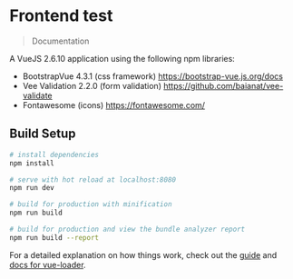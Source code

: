 # Frontend test

> Documentation

A VueJS 2.6.10 application using the following npm libraries:

- BootstrapVue 4.3.1 (css framework) https://bootstrap-vue.js.org/docs
- Vee Validation 2.2.0 (form validation) https://github.com/baianat/vee-validate
- Fontawesome (icons) https://fontawesome.com/

## Build Setup

``` bash
# install dependencies
npm install

# serve with hot reload at localhost:8080
npm run dev

# build for production with minification
npm run build

# build for production and view the bundle analyzer report
npm run build --report
```



For a detailed explanation on how things work, check out the [guide](http://vuejs-templates.github.io/webpack/) and [docs for vue-loader](http://vuejs.github.io/vue-loader).
